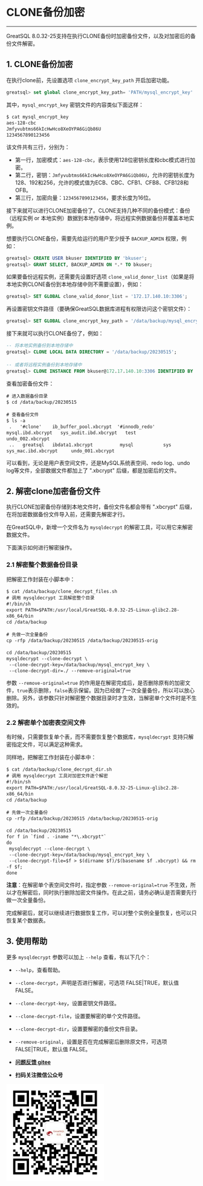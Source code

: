 # CLONE备份加密
---



GreatSQL 8.0.32-25支持在执行CLONE备份时加密备份文件，以及对加密后的备份文件解密。

## 1. CLONE备份加密
在执行clone前，先设置选项 `clone_encrypt_key_path` 开启加密功能。

```sql
greatsql> set global clone_encrypt_key_path= 'PATH/mysql_encrypt_key'
```
其中，`mysql_encrypt_key` 密钥文件的内容类似下面这样：
```
$ cat mysql_encrypt_key
aes-128-cbc
Jmfyvubtms66kIcHwHco8XeOYPA6GiQb86U
1234567890123456
```

该文件共有三行，分别为：
- 第一行，加密模式：`aes-128-cbc`，表示使用128位密钥长度和cbc模式进行加密。
- 第二行，密钥：`Jmfyvubtms66kIcHwHco8XeOYPA6GiQb86U`，允许的密钥长度为128、192和256，允许的模式值为ECB、CBC、CFB1、CFB8、CFB128和OFB。
- 第三行，加密向量：`1234567890123456`，要求长度为16位。

接下来就可以进行CLONE加密备份了。CLONE支持几种不同的备份模式：备份（远程实例 or 本地实例）数据到本地存储中，将远程实例数据备份并覆盖本地实例。

想要执行CLONE备份，需要先给运行的用户至少授予 `BACKUP_ADMIN` 权限，例如：
```sql
greatsql> CREATE USER bkuser IDENTIFIED BY 'bkuser';
greatsql> GRANT SELECT, BACKUP_ADMIN ON *.* TO bkuser;
```

如果要备份远程实例，还需要先设置好选项 `clone_valid_donor_list`（如果是将本地实例CLONE备份到本地存储中则不需要设置），例如：
```sql
greatsql> SET GLOBAL clone_valid_donor_list = '172.17.140.10:3306';
```

再设置密钥文件路径（要确保GreatSQL数据库进程有权限访问这个密钥文件）：
```sql
greatsql> SET GLOBAL clone_encrypt_key_path = '/data/backup/mysql_encrypt_key';
```

接下来就可以执行CLONE备份了，例如：
```sql
-- 将本地实例备份到本地存储中
greatsql> CLONE LOCAL DATA DIRECTORY = '/data/backup/20230515';

-- 或者将远程实例备份到本地存储中
greatsql> CLONE INSTANCE FROM bkuser@172.17.140.10:3306 IDENTIFIED BY 'bkuser' DATA DIRECTORY = '/data/backup/20230515';
```

查看加密备份文件：
```shell
# 进入数据备份目录
$ cd /data/backup/20230515

# 查看备份文件
$ ls -a
 .   '#clone'    ib_buffer_pool.xbcrypt  '#innodb_redo'   mysql.ibd.xbcrypt   sys_audit.ibd.xbcrypt   test               undo_002.xbcrypt
 ..   greatsql   ibdata1.xbcrypt          mysql           sys                 sys_mac.ibd.xbcrypt     undo_001.xbcrypt
```
可以看到，无论是用户表空间文件，还是MySQL系统表空间、redo log、undo log等文件，全部数据文件都加上了 ".xbcrypt" 后缀，都是加密后的文件。

## 2. 解密clone加密备份文件

执行CLONE加密备份存储到本地文件时，备份文件名都会带有 ".xbcrypt" 后缀，在将加密数据备份文件导入前，还需要先解密才行。

在GreatSQL中，新增一个文件名为 `mysqldecrypt` 的解密工具，可以用它来解密数据文件。

下面演示如何进行解密操作。

### 2.1 解密整个数据备份目录

把解密工作封装在小脚本中：
```shell
$ cat /data/backup/clone_decrypt_files.sh
# 调用 mysqldecrypt 工具解密整个目录
#!/bin/sh
export PATH=$PATH:/usr/local/GreatSQL-8.0.32-25-Linux-glibc2.28-x86_64/bin
cd /data/backup

# 先做一次全量备份
cp -rfp /data/backup/20230515 /data/backup/20230515-orig

cd /data/backup/20230515
mysqldecrypt --clone-decrypt \
 --clone-decrypt-key=/data/backup/mysql_encrypt_key \
 --clone-decrypt-dir=./ --remove-original=true
```
参数 `--remove-original=true` 的作用是在解密完成后，是否删除原有的加密文件，`true`表示删除，`false`表示保留。因为已经做了一次全量备份，所以可以放心删除。另外，该参数只针对解密整个数据目录时才生效，当解密单个文件时是不生效的。

### 2.2 解密单个加密表空间文件

有时候，只需要恢复单个表，而不需要恢复整个数据库，`mysqldecrypt` 支持只解密指定文件，可以满足这种需求。

同样地，把解密工作封装在小脚本中：
```shell
$ cat /data/backup/clone_decrypt_dir.sh
# 调用 mysqldecrypt 工具对加密文件逐个解密
#!/bin/sh
export PATH=$PATH:/usr/local/GreatSQL-8.0.32-25-Linux-glibc2.28-x86_64/bin
cd /data/backup

# 先做一次全量备份
cp -rfp /data/backup/20230515 /data/backup/20230515-orig

cd /data/backup/20230515
for f in `find . -iname "*\.xbcrypt"`
do
 mysqldecrypt --clone-decrypt \
 --clone-decrypt-key=/data/backup/mysql_encrypt_key \
 --clone-decrypt-file=$f > $(dirname $f)/$(basename $f .xbcrypt) && rm -f $f;
done
```

**注意**：在解密单个表空间文件时，指定参数 `--remove-original=true` 不生效，所以才在解密后，同时执行删除加密文件操作。在此之前，请务必确认是否需要先行做一次全量备份。

完成解密后，就可以继续进行数据恢复工作，可以对整个实例全量恢复，也可以只恢复某个数据表。

## 3. 使用帮助
更多 `mysqldecrypt` 参数可以加上 `--help` 查看，有以下几个：
- `--help`，查看帮助。
- `--clone-decrypt`，声明是否进行解密，可选项 FALSE|TRUE，默认值 FALSE。
- `--clone-decrypt-key`，设置密钥文件路径。
- `--clone-decrypt-file`，设置要解密的单个文件路径。
- `--clone-decrypt-dir`，设置要解密的备份文件目录。
- `--remove-original`，设置是否在完成解密后删除原文件，可选项 FALSE|TRUE，默认值 FALSE。

- **[问题反馈 gitee](https://gitee.com/GreatSQL/GreatSQL-Manual/issues)**

- **扫码关注微信公众号**

![greatsql-wx](../greatsql-wx.jpg)
